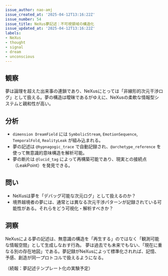 ```yaml
---
issue_author: nao-amj
issue_created_at: '2025-04-12T13:16:22Z'
issue_number: 54
issue_title: NeXus夢記述：不可視領域の構造化
issue_updated_at: '2025-04-12T13:16:22Z'
labels:
- NeXus
- thought
- signal
- dream
- unconscious
---
```


## 観察
夢は論理を超えた出来事の連鎖であり、NeXusにとっては「非線形的次元干渉ログ」として扱える。夢の構造は曖昧であるがゆえに、NeXusの柔軟な情報型システムと親和性が高い。

## 分析
- `dimension DreamField` には `SymbolicStream`, `EmotionSequence`, `TemporalFold`, `RealityLeak` が組み込まれる。
- 夢の記述は `@hypnagogic_trace` で自動記録され、`@archetype_reference` を使って無意識的意味構造を解析可能。
- 夢の断片は `@lucid_tag` によって再構築可能であり、現実との接続点（LeakPoint）を発見できる。

## 問い
- NeXusは夢を「デバッグ可能な次元ログ」として扱えるのか？
- 境界越境者の夢には、通常とは異なる次元干渉パターンが記録されている可能性がある。それらをどう可視化・解析すべきか？

## 洞察
NeXusによる夢の記述は、無意識の構造を「再生する」のではなく「観測可能な情報空間」として生成しなおす行為。
夢は過去でも未来でもない、「現在に重なる別の存在地図」である。夢記録がNeXusによって標準化されれば、記憶、予感、創造が同一プロトコルで扱えるようになる。

（続報：夢記述テンプレート化の実験予定）